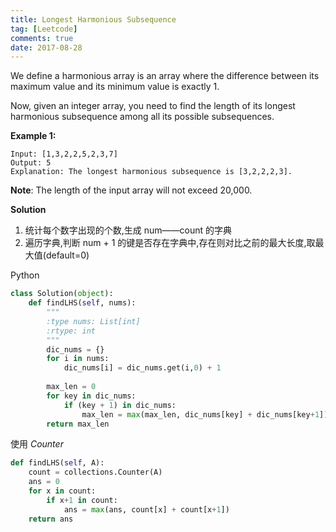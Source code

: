 ```yaml
---
title: Longest Harmonious Subsequence
tag: [Leetcode]
comments: true
date: 2017-08-28
---
```




We define a harmonious array is an array where the difference between its maximum value and its minimum value is exactly 1.

Now, given an integer array, you need to find the length of its longest harmonious subsequence among all its possible subsequences.

**Example 1:**

```
Input: [1,3,2,2,5,2,3,7]
Output: 5
Explanation: The longest harmonious subsequence is [3,2,2,2,3].
```

**Note**: The length of the input array will not exceed 20,000.

**Solution**

1. 统计每个数字出现的个数,生成 num——count 的字典
2. 遍历字典,判断 num + 1 的键是否存在字典中,存在则对比之前的最大长度,取最大值(default=0)

Python

```python
class Solution(object):
    def findLHS(self, nums):
        """
        :type nums: List[int]
        :rtype: int
        """
        dic_nums = {}
        for i in nums:
            dic_nums[i] = dic_nums.get(i,0) + 1
        
        max_len = 0
        for key in dic_nums:
            if (key + 1) in dic_nums:
                max_len = max(max_len, dic_nums[key] + dic_nums[key+1])
        return max_len
```

使用 *Counter*

```python
def findLHS(self, A):
    count = collections.Counter(A)
    ans = 0
    for x in count:
        if x+1 in count:
            ans = max(ans, count[x] + count[x+1])
    return ans
```